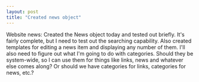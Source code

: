 ```yaml
---
layout: post
title: "Created news object"
---
```




Website news: Created the News object today and tested out briefly. It's fairly complete, but I need to test out the searching capability. Also created templates for editing a news item and displaying any number of them. I'll also need to figure out what I'm going to do with categories. Should they be system-wide, so I can use them for things like links, news and whatever else comes along? Or should we have categories for links, categories for news, etc.?


